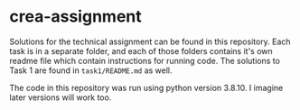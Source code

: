 # crea-assignment
Solutions for the technical assignment can be found in this repository. Each task is in a separate folder, and each of those folders contains it's own readme file which contain instructions for running code. The solutions to Task 1 are found in `task1/README.md` as well.

The code in this repository was run using python version 3.8.10. I imagine later versions will work too.
